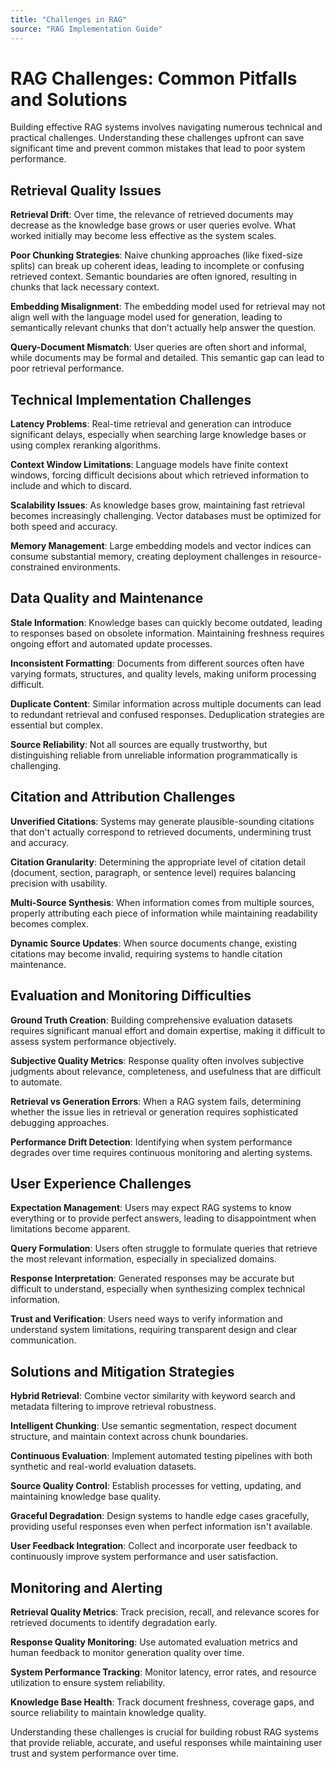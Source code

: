 ```yaml
---
title: "Challenges in RAG"
source: "RAG Implementation Guide"
---
```


# RAG Challenges: Common Pitfalls and Solutions

Building effective RAG systems involves navigating numerous technical and practical challenges. Understanding these challenges upfront can save significant time and prevent common mistakes that lead to poor system performance.

## Retrieval Quality Issues

**Retrieval Drift**: Over time, the relevance of retrieved documents may decrease as the knowledge base grows or user queries evolve. What worked initially may become less effective as the system scales.

**Poor Chunking Strategies**: Naive chunking approaches (like fixed-size splits) can break up coherent ideas, leading to incomplete or confusing retrieved context. Semantic boundaries are often ignored, resulting in chunks that lack necessary context.

**Embedding Misalignment**: The embedding model used for retrieval may not align well with the language model used for generation, leading to semantically relevant chunks that don't actually help answer the question.

**Query-Document Mismatch**: User queries are often short and informal, while documents may be formal and detailed. This semantic gap can lead to poor retrieval performance.

## Technical Implementation Challenges

**Latency Problems**: Real-time retrieval and generation can introduce significant delays, especially when searching large knowledge bases or using complex reranking algorithms.

**Context Window Limitations**: Language models have finite context windows, forcing difficult decisions about which retrieved information to include and which to discard.

**Scalability Issues**: As knowledge bases grow, maintaining fast retrieval becomes increasingly challenging. Vector databases must be optimized for both speed and accuracy.

**Memory Management**: Large embedding models and vector indices can consume substantial memory, creating deployment challenges in resource-constrained environments.

## Data Quality and Maintenance

**Stale Information**: Knowledge bases can quickly become outdated, leading to responses based on obsolete information. Maintaining freshness requires ongoing effort and automated update processes.

**Inconsistent Formatting**: Documents from different sources often have varying formats, structures, and quality levels, making uniform processing difficult.

**Duplicate Content**: Similar information across multiple documents can lead to redundant retrieval and confused responses. Deduplication strategies are essential but complex.

**Source Reliability**: Not all sources are equally trustworthy, but distinguishing reliable from unreliable information programmatically is challenging.

## Citation and Attribution Challenges

**Unverified Citations**: Systems may generate plausible-sounding citations that don't actually correspond to retrieved documents, undermining trust and accuracy.

**Citation Granularity**: Determining the appropriate level of citation detail (document, section, paragraph, or sentence level) requires balancing precision with usability.

**Multi-Source Synthesis**: When information comes from multiple sources, properly attributing each piece of information while maintaining readability becomes complex.

**Dynamic Source Updates**: When source documents change, existing citations may become invalid, requiring systems to handle citation maintenance.

## Evaluation and Monitoring Difficulties

**Ground Truth Creation**: Building comprehensive evaluation datasets requires significant manual effort and domain expertise, making it difficult to assess system performance objectively.

**Subjective Quality Metrics**: Response quality often involves subjective judgments about relevance, completeness, and usefulness that are difficult to automate.

**Retrieval vs Generation Errors**: When a RAG system fails, determining whether the issue lies in retrieval or generation requires sophisticated debugging approaches.

**Performance Drift Detection**: Identifying when system performance degrades over time requires continuous monitoring and alerting systems.

## User Experience Challenges

**Expectation Management**: Users may expect RAG systems to know everything or to provide perfect answers, leading to disappointment when limitations become apparent.

**Query Formulation**: Users often struggle to formulate queries that retrieve the most relevant information, especially in specialized domains.

**Response Interpretation**: Generated responses may be accurate but difficult to understand, especially when synthesizing complex technical information.

**Trust and Verification**: Users need ways to verify information and understand system limitations, requiring transparent design and clear communication.

## Solutions and Mitigation Strategies

**Hybrid Retrieval**: Combine vector similarity with keyword search and metadata filtering to improve retrieval robustness.

**Intelligent Chunking**: Use semantic segmentation, respect document structure, and maintain context across chunk boundaries.

**Continuous Evaluation**: Implement automated testing pipelines with both synthetic and real-world evaluation datasets.

**Source Quality Control**: Establish processes for vetting, updating, and maintaining knowledge base quality.

**Graceful Degradation**: Design systems to handle edge cases gracefully, providing useful responses even when perfect information isn't available.

**User Feedback Integration**: Collect and incorporate user feedback to continuously improve system performance and user satisfaction.

## Monitoring and Alerting

**Retrieval Quality Metrics**: Track precision, recall, and relevance scores for retrieved documents to identify degradation early.

**Response Quality Monitoring**: Use automated evaluation metrics and human feedback to monitor generation quality over time.

**System Performance Tracking**: Monitor latency, error rates, and resource utilization to ensure system reliability.

**Knowledge Base Health**: Track document freshness, coverage gaps, and source reliability to maintain knowledge quality.

Understanding these challenges is crucial for building robust RAG systems that provide reliable, accurate, and useful responses while maintaining user trust and system performance over time.
